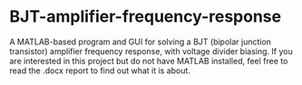 # BJT-amplifier-frequency-response
A MATLAB-based program and GUI for solving a BJT (bipolar junction transistor) amplifier frequency response, with voltage divider biasing.
If you are interested in this project but do not have MATLAB installed, feel free to read the .docx report to find out what it is about. 
